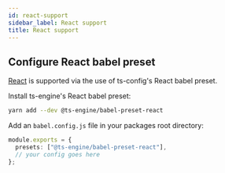 ```yaml
---
id: react-support
sidebar_label: React support
title: React support
---
```


## Configure React babel preset

[React](https://reactjs.org/) is supported via the use of ts-config's React babel preset.

Install ts-engine's React babel preset:

```sh
yarn add --dev @ts-engine/babel-preset-react
```

Add an `babel.config.js` file in your packages root directory:

```ts
module.exports = {
  presets: ["@ts-engine/babel-preset-react"],
  // your config goes here
};
```

